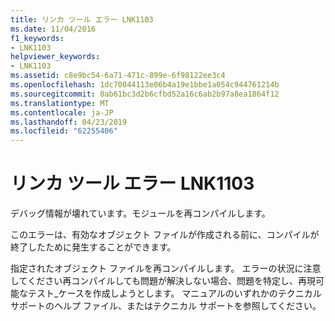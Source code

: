 ```yaml
---
title: リンカ ツール エラー LNK1103
ms.date: 11/04/2016
f1_keywords:
- LNK1103
helpviewer_keywords:
- LNK1103
ms.assetid: c8e9bc54-6a71-471c-899e-6f98122ee3c4
ms.openlocfilehash: 1dc70044113e06b4a19e1bbe1a054c944761214b
ms.sourcegitcommit: 0ab61bc3d2b6cfbd52a16c6ab2b97a8ea1864f12
ms.translationtype: MT
ms.contentlocale: ja-JP
ms.lasthandoff: 04/23/2019
ms.locfileid: "62255406"
---
```

# <a name="linker-tools-error-lnk1103"></a>リンカ ツール エラー LNK1103

デバッグ情報が壊れています。モジュールを再コンパイルします。

このエラーは、有効なオブジェクト ファイルが作成される前に、コンパイルが終了したために発生することができます。

指定されたオブジェクト ファイルを再コンパイルします。 エラーの状況に注意してください再コンパイルしても問題が解決しない場合、問題を特定し、再現可能なテスト_ケースを作成しようとします。 マニュアルのいずれかのテクニカル サポートのヘルプ ファイル、またはテクニカル サポートを参照してください。